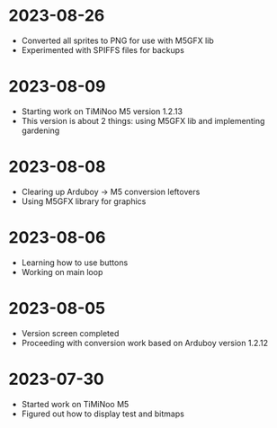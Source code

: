 # 2023-08-26
- Converted all sprites to PNG for use with M5GFX lib
- Experimented with SPIFFS files for backups

# 2023-08-09
- Starting work on TiMiNoo M5 version 1.2.13
- This version is about 2 things: using M5GFX lib and implementing gardening

# 2023-08-08
- Clearing up Arduboy -> M5 conversion leftovers
- Using M5GFX library for graphics

# 2023-08-06
- Learning how to use buttons
- Working on main loop

# 2023-08-05
- Version screen completed
- Proceeding with conversion work based on Arduboy version 1.2.12

# 2023-07-30
- Started work on TiMiNoo M5
- Figured out how to display test and bitmaps
